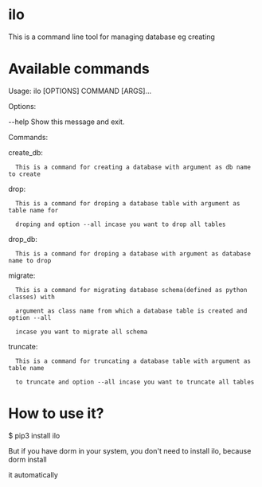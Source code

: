# ilo
  This is a command line tool for managing database eg creating

# Available commands

Usage: ilo [OPTIONS] COMMAND [ARGS]...

Options:

  --help  Show this message and exit.

Commands:


create_db:

      This is a command for creating a database with argument as db name to create

drop:
  
      This is a command for droping a database table with argument as table name for 
      
      droping and option --all incase you want to drop all tables

drop_db:
  
      This is a command for droping a database with argument as database name to drop

migrate:
  
      This is a command for migrating database schema(defined as python classes) with 
      
      argument as class name from which a database table is created and option --all 
      
      incase you want to migrate all schema
      
truncate:

      This is a command for truncating a database table with argument as table name 
      
      to truncate and option --all incase you want to truncate all tables 


# How to use it?

$ pip3 install ilo

But if you have dorm in your system, you don't need to install ilo, because dorm install

it automatically


